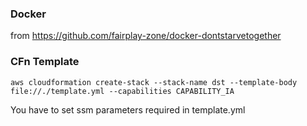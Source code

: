 ### Docker
from https://github.com/fairplay-zone/docker-dontstarvetogether


### CFn Template
```
aws cloudformation create-stack --stack-name dst --template-body file://./template.yml --capabilities CAPABILITY_IA
```

You have to set ssm parameters required in template.yml